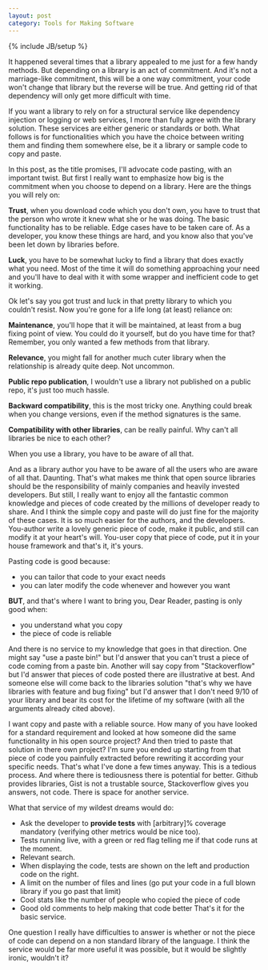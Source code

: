 ```yaml
---
layout: post
category: Tools for Making Software
---
```

{% include JB/setup %}

It happened several times that a library appealed to me just for a few handy methods. But depending on a library is an act of commitment. And it's not a marriage-like commitment, this will be a one way commitment, your code won't change that library but the reverse will be true. And getting rid of that dependency will only get more difficult with time. 

If you want a library to rely on for a structural service like dependency injection or logging or web services, I more than fully agree with the library solution. These services are either generic or standards or both. What follows is for functionalities which you have the choice between writing them and finding them somewhere else, be it a library or sample code to copy and paste.

In this post, as the title promises, I'll advocate code pasting, with an important twist. But first I really want to emphasize how big is the commitment when you choose to depend on a library. Here are the things you will rely on:

**Trust**, when you download code which you don't own, you have to trust that the person who wrote it knew what she or he was doing. The basic functionality has to be reliable. Edge cases have to be taken care of. As a developer, you know these things are hard, and you know also that you've been let down by libraries before.

**Luck**, you have to be somewhat lucky to find a library that does exactly what you need. Most of the time it will do something approaching your need and you'll have to deal with it with some wrapper and inefficient code to get it working.

Ok let's say you got trust and luck in that pretty library to which you couldn't resist. Now you're gone for a life long (at least) reliance on:

**Maintenance**, you'll hope that it will be maintained, at least from a bug fixing point of view. You could do it yourself, but do you have time for that? Remember, you only wanted a few methods from that library.

**Relevance**, you might fall for another much cuter library when the relationship is already quite deep. Not uncommon.

**Public repo publication**, I wouldn't use a library not published on a public repo, it's just too much hassle.

**Backward compatibility**, this is the most tricky one. Anything could break when you change versions, even if the method signatures is the same.

**Compatibility with other libraries**, can be really painful. Why can't all libraries be nice to each other?

When you use a library, you have to be aware of all that.

And as a library author you have to be aware of all the users who are aware of all that. Daunting. That's what makes me think that open source libraries should be the responsibility of mainly companies and heavily invested developers. But still, I really want to enjoy all the fantastic common knowledge and pieces of code created by the millions of developer ready to share. And I think the simple copy and paste will do just fine for the majority of these cases. It is so much easier for the authors, and the developers. You-author write a lovely generic piece of code, make it public, and still can modify it at your heart's will. You-user copy that piece of code, put it in your house framework and that's it, it's yours.

Pasting code is good because:
- you can tailor that code to your exact needs
- you can later modify the code whenever and however you want

**BUT**, and that's where I want to bring you, Dear Reader, pasting is only good when:
- you understand what you copy
- the piece of code is reliable

And there is no service to my knowledge that goes in that direction.
One might say "use a paste bin!" but I'd answer that you can't trust a piece of code coming from a paste bin.
Another will say copy from "Stackoverflow" but I'd answer that pieces of code posted there are illustrative at best.
And someone else will come back to the libraries solution "that's why we have libraries with feature and bug fixing" but I'd answer that I don't need 9/10 of your library and bear its cost for the lifetime of my software (with all the arguments already cited above).

I want copy and paste with a reliable source. How many of you have looked for a standard requirement and looked at how someone did the same functionality in his open source project? And then tried to paste that solution in there own project? I'm sure you ended up starting from that piece of code you painfully extracted before rewriting it according your specific needs. That's what I've done a few times anyway.
This is a tedious process. And where there is tediousness there is potential for better. Github provides libraries, Gist is not a trustable source, Stackoverflow gives you answers, not code. There is space for another service.

What that service of my wildest dreams would do:
- Ask the developer to **provide tests** with [arbitrary]% coverage mandatory (verifying other metrics would be nice too).
- Tests running live, with a green or red flag telling me if that code runs at the moment.
- Relevant search.
- When displaying the code, tests are shown on the left and production code on the right.
- A limit on the number of files and lines (go put your code in a full blown library if you go past that limit)
- Cool stats like the number of people who copied the piece of code
- Good old comments to help making that code better
That's it for the basic service.

One question I really have difficulties to answer is whether or not the piece of code can depend on a non standard library of the language. I think the service would be far more useful it was possible, but it would be slightly ironic, wouldn't it?